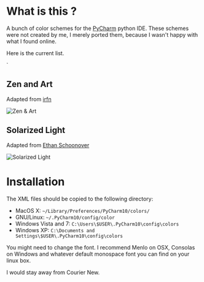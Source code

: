 
# What is this ?

A bunch of color schemes for the [PyCharm](http://www.jetbrains.com/pycharm/) python IDE. 
These schemes were not created by me, I merely ported them, because I wasn't happy with 
what I found online.

Here is the current list.

`
## Zen and Art 

Adapted from [irfn](https://github.com/irfn/zen-and-art)

![Zen & Art](https://github.com/sevas/pycharm-color-schemes/raw/master/Zen%20and%20Art.png ) 

## Solarized Light

Adapted from [Ethan Schoonover](http://ethanschoonover.com/solarized)

![Solarized Light](https://github.com/sevas/pycharm-color-schemes/raw/master/Solarized%20Light.png ) 




# Installation

The XML files should be copied to the following directory:

* MacOS X: `~/Library/Preferences/PyCharm10/colors/` 
* GNU/Linux: `~/.PyCharm10/config/color`
* Windows Vista and 7: `C:\Users\$USER\.PyCharm10\config\colors`
* Windows XP: `C:\Documents and Settings\$USER\.PyCharm10\config\colors`


You might need to change the font. I recommend Menlo on OSX, Consolas on Windows and whatever default monospace font you can find on your linux box.

I would stay away from Courier New. 
